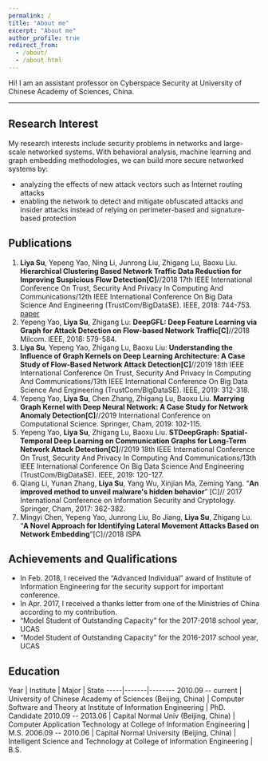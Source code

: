 ```yaml
---
permalink: /
title: "About me"
excerpt: "About me"
author_profile: true
redirect_from: 
  - /about/
  - /about.html
---
```




Hi! I am an assistant professor on Cyberspace Security at University of Chinese Academy of Sciences, China.

---

## Research Interest

My research interests include security problems in networks and large-scale networked systems. With behavioral analysis, machine learning and graph embedding methodologies, we can build more secure networked systems by: 

* analyzing the effects of new attack vectors such as Internet routing attacks
* enabling the network to detect and mitigate obfuscated attacks and insider attacks instead of relying on perimeter-based and signature-based protection


## Publications

1. **Liya Su**, Yepeng Yao, Ning Li, Junrong Liu, Zhigang Lu, Baoxu Liu. **Hierarchical Clustering Based Network Traffic Data Reduction for Improving Suspicious Flow Detection[C]**//2018 17th IEEE International Conference On Trust, Security And Privacy In Computing And Communications/12th IEEE International Conference On Big Data Science And Engineering (TrustCom/BigDataSE). IEEE, 2018: 744-753. [paper](https://ieeexplore.ieee.org/abstract/document/8455976/)
2. Yepeng Yao, **Liya Su**, Zhigang Lu: **DeepGFL: Deep Feature Learning via Graph for Attack Detection on Flow-based Network Traffic[C]**//2018 Milcom. IEEE, 2018: 579-584.
3. **Liya Su**, Yepeng Yao, Zhigang Lu, Baoxu Liu: **Understanding the Influence of Graph Kernels on Deep Learning Architecture: A Case Study of Flow-Based Network Attack Detection[C]**//2019 18th IEEE International Conference On Trust, Security And Privacy In Computing And Communications/13th IEEE International Conference On Big Data Science And Engineering (TrustCom/BigDataSE). IEEE, 2019: 312-318. 
4. Yepeng Yao, **Liya Su**, Chen Zhang, Zhigang Lu, Baoxu Liu. **Marrying Graph Kernel with Deep Neural Network: A Case Study for Network Anomaly Detection[C]**//2019 International Conference on Computational Science. Springer, Cham, 2019: 102-115. 
5. Yepeng Yao, **Liya Su**, Zhigang Lu, Baoxu Liu. **STDeepGraph: Spatial-Temporal Deep Learning on Communication Graphs for Long-Term Network Attack Detection[C]**//2019 18th IEEE International Conference On Trust, Security And Privacy In Computing And Communications/13th IEEE International Conference On Big Data Science And Engineering (TrustCom/BigDataSE). IEEE, 2019: 120-127.
6. Qiang Li, Yunan Zhang, **Liya Su**, Yang Wu, Xinjian Ma, Zeming Yang. “**An improved method to unveil malware's hidden behavior**” [C]// 2017 International Conference on Information Security and Cryptology. Springer, Cham, 2017: 362-382.
7. Mingyi Chen, Yepeng Yao, Junrong Liu, Bo Jiang, **Liya Su**, Zhigang Lu. “**A Novel Approach for Identifying Lateral Movement Attacks Based on Network Embedding**”[C]//2018 ISPA


## Achievements and Qualifications

* In Feb. 2018, I received the “Advanced Individual” award of Institute of Information Engineering for
the security support for important conference.
* In Apr. 2017, I received a thanks letter from one of the Ministries of China according to my
contribution.
* “Model Student of Outstanding Capacity” for the 2017-2018 school year, UCAS
* “Model Student of Outstanding Capacity” for the 2016-2017 school year, UCAS


## Education

Year | Institute | Major | State
-----|-------|--------
2010.09 -- current | University of Chinese Academy of Sciences (Beijing, China)  | Computer Software and Theory at Institute of Information Engineering | PhD. Candidate
2010.09 -- 2013.06 | Capital Normal Univ (Beijing, China)  | Computer Application Technology at College of Information Engineering | M.S.
2006.09 -- 2010.06 | Capital Normal University (Beijing, China) | Intelligent Science and Technology at College of Information Engineering | B.S.

